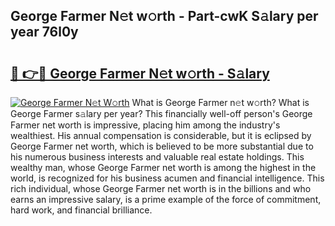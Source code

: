 ## George Farmer N𝚎t w𝚘rth - Part-cwK S𝚊lary per year 76l0y

# <h2><a href="http://gc36xxw.nevu.top/?p=George+Farmer">🔗 👉🔴 George Farmer N𝚎t w𝚘rth - S𝚊lary</a></h2>

[![George Farmer N𝚎t W𝚘rth](https://i.imgur.com/Oavwk0R.jpeg)](http://gc36xxw.nevu.top/?p=George+Farmer)
What is George Farmer n𝚎t w𝚘rth? What is George Farmer s𝚊lary per year?
This financially well-off person's George Farmer net worth is impressive, placing him among the industry's wealthiest. His annual compensation is considerable, but it is eclipsed by George Farmer net worth, which is believed to be more substantial due to his numerous business interests and valuable real estate holdings. This wealthy man, whose George Farmer net worth is among the highest in the world, is recognized for his business acumen and financial intelligence. This rich individual, whose George Farmer net worth is in the billions and who earns an impressive salary, is a prime example of the force of commitment, hard work, and financial brilliance.
